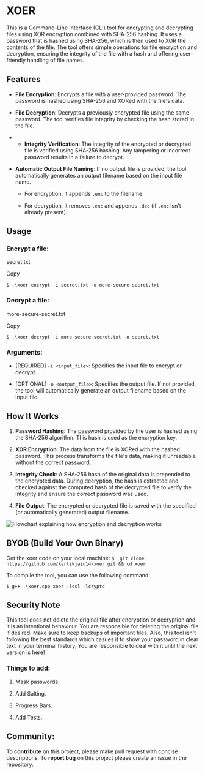 
# XOER

This is a Command-Line Interface (CLI) tool for encrypting and decrypting files using XOR encryption combined with SHA-256 hashing. It uses a password that is hashed using SHA-256, which is then used to XOR the contents of the file. The tool offers simple operations for file encryption and decryption, ensuring the integrity of the file with a hash and offering user-friendly handling of file names.

## Features

- **File Encryption**: Encrypts a file with a user-provided password. The password is hashed using SHA-256 and XORed with the file's data.
- **File Decryption**: Decrypts a previously encrypted file using the same password. The tool verifies file integrity by checking the hash stored in the file.
- -   **Integrity Verification**: The integrity of the encrypted or decrypted file is verified using SHA-256 hashing. Any tampering or incorrect password results in a failure to decrypt.
    
-   **Automatic Output File Naming**: If no output file is provided, the tool automatically generates an output filename based on the input file name.
    
    -   For encryption, it appends `.enc` to the filename.
        
    -   For decryption, it removes `.enc` and appends `.dec` (if `.enc` isn't already present).

## Usage

### Encrypt a file:

secret.txt

Copy

`$ .\xoer encrypt -i secret.txt -o more-secure-secret.txt` 

### Decrypt a file:

more-secure-secret.txt

Copy

`$ .\xoer decrypt -i more-secure-secret.txt -o secret.txt` 

### Arguments:

-   [REQUIRED] `-i <input_file>`: Specifies the input file to encrypt or decrypt.
    
-   [OPTIONAL] `-o <output_file>`: Specifies the output file. If not provided, the tool will automatically generate an output filename based on the input file.

## How It Works

1.  **Password Hashing**: The password provided by the user is hashed using the SHA-256 algorithm. This hash is used as the encryption key.
    
2.  **XOR Encryption**: The data from the file is XORed with the hashed password. This process transforms the file's data, making it unreadable without the correct password.
    
3.  **Integrity Check**: A SHA-256 hash of the original data is prepended to the encrypted data. During decryption, the hash is extracted and checked against the computed hash of the decrypted file to verify the integrity and ensure the correct password was used.
    
4.  **File Output**: The encrypted or decrypted file is saved with the specified (or automatically generated) output filename.

![Flowchart explaining how encryption and decryption works](https://i.ibb.co/h14NbFFs/xoer.png)

## BYOB (Build Your Own Binary)

Get the xoer code on your local machine:
`$  git clone https://github.com/kartikjain14/xoer.git && cd xoer`

To compile the tool, you can use the following command:

`$ g++ .\xoer.cpp xoer -lssl -lcrypto`

## Security Note

This tool does not delete the original file after encryption or decryption and it is an intentional behaviour. You are responsible for deleting the original file if desired. Make sure to keep backups of important files.
Also, this tool isn't following the best standards which casues it to show your password in clear text in your terminal history, You are responsible to deal with it until the next version is here!

### Things to add:
1. Mask passwords.

2. Add Salting.

3. Progress Bars.

4. Add Tests.

## Community:

To **contribute** on this project, please make pull request with concise descriptions.
To **report bug** on this project please create an issue in the repository.
